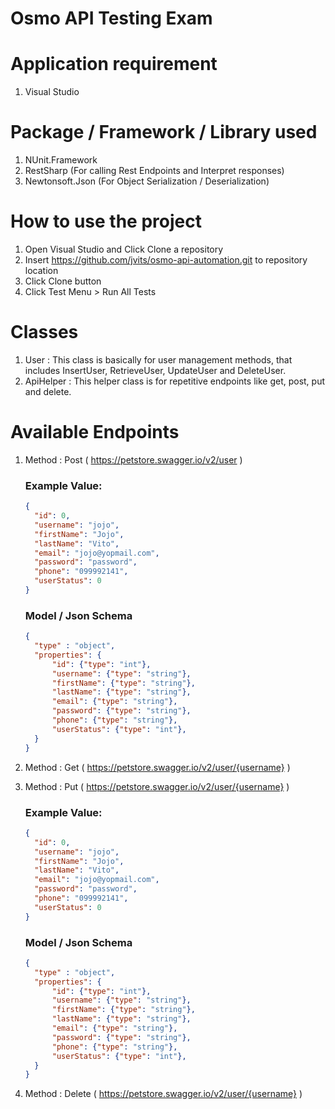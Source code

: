 # Osmo API Testing Exam

# Application requirement 
1. Visual Studio

# Package / Framework / Library used
1. NUnit.Framework
2. RestSharp (For calling Rest Endpoints and Interpret responses)
3. Newtonsoft.Json (For Object Serialization / Deserialization)

# How to use the project
1. Open Visual Studio and Click Clone a repository
2. Insert https://github.com/jvits/osmo-api-automation.git to repository location
3. Click Clone button
4. Click Test Menu > Run All Tests

# Classes
1. User : This class is basically for user management methods, that includes InsertUser, RetrieveUser, UpdateUser and DeleteUser.
2. ApiHelper : This helper class is for repetitive endpoints like get, post, put and delete.

# Available Endpoints
1. Method : Post  ( https://petstore.swagger.io/v2/user )
    ### Example Value: ###
    ```json
    {
      "id": 0,
      "username": "jojo",
      "firstName": "Jojo",
      "lastName": "Vito",
      "email": "jojo@yopmail.com",
      "password": "password",
      "phone": "099992141",
      "userStatus": 0
    }
    ```
    
    ### Model / Json Schema ###
    ```json
    {
      "type" : "object",
      "properties": {
          "id": {"type": "int"},
          "username": {"type": "string"},
          "firstName": {"type": "string"},
          "lastName": {"type": "string"},
          "email": {"type": "string"},
          "password": {"type": "string"},
          "phone": {"type": "string"},
          "userStatus": {"type": "int"},
      }
    }
    ```

2. Method : Get ( https://petstore.swagger.io/v2/user/{username} )

3. Method : Put ( https://petstore.swagger.io/v2/user/{username} )
    ### Example Value: ###
      ```json
      {
        "id": 0,
        "username": "jojo",
        "firstName": "Jojo",
        "lastName": "Vito",
        "email": "jojo@yopmail.com",
        "password": "password",
        "phone": "099992141",
        "userStatus": 0
      }
      ```
      
      ### Model / Json Schema ###
      ```json
      {
        "type" : "object",
        "properties": {
            "id": {"type": "int"},
            "username": {"type": "string"},
            "firstName": {"type": "string"},
            "lastName": {"type": "string"},
            "email": {"type": "string"},
            "password": {"type": "string"},
            "phone": {"type": "string"},
            "userStatus": {"type": "int"},
        }
      }
      ```
4. Method : Delete ( https://petstore.swagger.io/v2/user/{username} )

